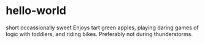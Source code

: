 # hello-world
short occassionally sweet
Enjoys tart green apples, playing daring games of logic with toddlers, and riding bikes. Preferably not during thunderstorms.
